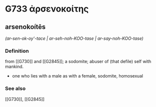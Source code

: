 # G733 ἀρσενοκοίτης

## arsenokoítēs

_(ar-sen-ok-oy'-tace | ar-seh-noh-KOO-tase | ar-say-noh-KOO-tase)_

### Definition

from [[G730]] and [[G2845]]; a sodomite; abuser of (that defile) self with mankind.

- one who lies with a male as with a female, sodomite, homosexual

### See also

[[G730]], [[G2845]]

